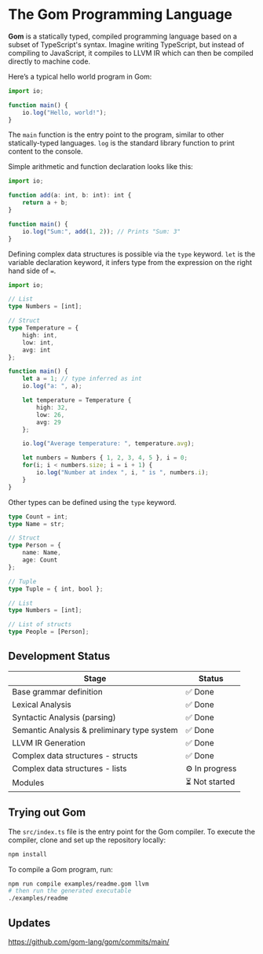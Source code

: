 # The Gom Programming Language

**Gom** is a statically typed, compiled programming language based on a subset of TypeScript's syntax. Imagine writing TypeScript, but instead of compiling to JavaScript, it compiles to LLVM IR which can then be compiled directly to machine code.

Here’s a typical hello world program in Gom:

```ts
import io;

function main() {
	io.log("Hello, world!");
}
```

The `main` function is the entry point to the program, similar to other statically-typed languages. `log` is the standard library function to print content to the console.

Simple arithmetic and function declaration looks like this:

```ts
import io;

function add(a: int, b: int): int {
	return a + b;
}

function main() {
	io.log("Sum:", add(1, 2)); // Prints "Sum: 3"
}
```

Defining complex data structures is possible via the `type` keyword. `let` is the variable declaration keyword, it infers type from the expression on the right hand side of `=`.

```ts
import io;

// List
type Numbers = [int];

// Struct
type Temperature = {
	high: int,
	low: int,
	avg: int
};

function main() {
	let a = 1; // type inferred as int
	io.log("a: ", a);

	let temperature = Temperature {
		high: 32,
		low: 26,
		avg: 29
	};

	io.log("Average temperature: ", temperature.avg);

	let numbers = Numbers { 1, 2, 3, 4, 5 }, i = 0;
	for(i; i < numbers.size; i = i + 1) {
		io.log("Number at index ", i, " is ", numbers.i);
	}
}
```

Other types can be defined using the `type` keyword.

```ts
type Count = int;
type Name = str;

// Struct
type Person = {
	name: Name,
	age: Count
};

// Tuple
type Tuple = { int, bool };

// List
type Numbers = [int];

// List of structs
type People = [Person];
```

## Development Status

| Stage | Status |
| --- | --- |
| Base grammar definition | ✅ Done |
| Lexical Analysis | ✅ Done |
| Syntactic Analysis (parsing) | ✅ Done |
| Semantic Analysis & preliminary type system | ✅ Done |
| LLVM IR Generation | ✅ Done |
| Complex data structures - structs | ✅ Done |
| Complex data structures - lists | ⚙️ In progress |
| Modules | ⏳ Not started |

## Trying out Gom

The `src/index.ts` file is the entry point for the Gom compiler. To execute the compiler, clone and set up the repository locally:

```bash
npm install
```

To compile a Gom program, run:

```bash
npm run compile examples/readme.gom llvm
# then run the generated executable
./examples/readme
```

## Updates

https://github.com/gom-lang/gom/commits/main/
